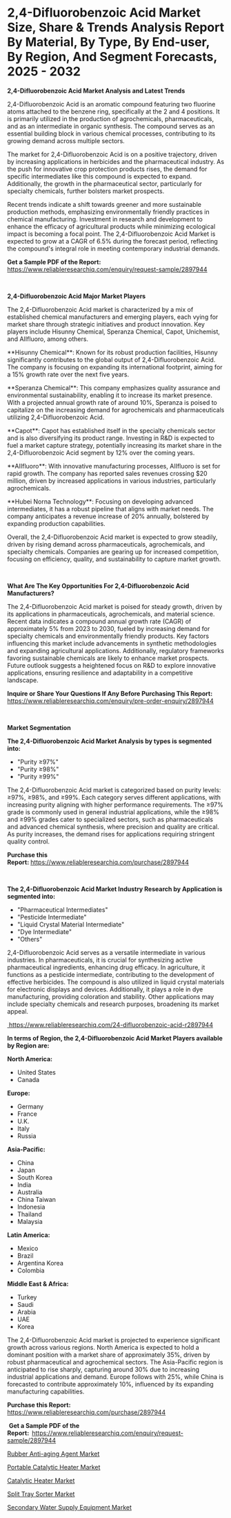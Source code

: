 <p><h1>2,4-Difluorobenzoic Acid Market Size, Share & Trends Analysis Report By Material, By Type, By End-user, By Region, And Segment Forecasts, 2025 - 2032</h1></p><p><strong>2,4-Difluorobenzoic Acid Market Analysis and Latest Trends</strong></p>
<p><p>2,4-Difluorobenzoic Acid is an aromatic compound featuring two fluorine atoms attached to the benzene ring, specifically at the 2 and 4 positions. It is primarily utilized in the production of agrochemicals, pharmaceuticals, and as an intermediate in organic synthesis. The compound serves as an essential building block in various chemical processes, contributing to its growing demand across multiple sectors.</p><p>The market for 2,4-Difluorobenzoic Acid is on a positive trajectory, driven by increasing applications in herbicides and the pharmaceutical industry. As the push for innovative crop protection products rises, the demand for specific intermediates like this compound is expected to expand. Additionally, the growth in the pharmaceutical sector, particularly for specialty chemicals, further bolsters market prospects.</p><p>Recent trends indicate a shift towards greener and more sustainable production methods, emphasizing environmentally friendly practices in chemical manufacturing. Investment in research and development to enhance the efficacy of agricultural products while minimizing ecological impact is becoming a focal point. The 2,4-Difluorobenzoic Acid Market is expected to grow at a CAGR of 6.5% during the forecast period, reflecting the compound's integral role in meeting contemporary industrial demands.</p></p>
<p><strong>Get a Sample PDF of the Report:&nbsp;</strong> <a href="https://www.reliableresearchiq.com/enquiry/request-sample/2897944?utm_campaign=1144&utm_medium=2&utm_source=Github&utm_content=ia&utm_term=15032025&utm_id=24-difluorobenzoic-acid">https://www.reliableresearchiq.com/enquiry/request-sample/2897944</a></p>
<p>&nbsp;</p>
<p><strong>2,4-Difluorobenzoic Acid Major Market Players</strong></p>
<p><p>The 2,4-Difluorobenzoic Acid market is characterized by a mix of established chemical manufacturers and emerging players, each vying for market share through strategic initiatives and product innovation. Key players include Hisunny Chemical, Speranza Chemical, Capot, Unichemist, and AIIfluoro, among others.</p><p>**Hisunny Chemical**: Known for its robust production facilities, Hisunny significantly contributes to the global output of 2,4-Difluorobenzoic Acid. The company is focusing on expanding its international footprint, aiming for a 15% growth rate over the next five years. </p><p>**Speranza Chemical**: This company emphasizes quality assurance and environmental sustainability, enabling it to increase its market presence. With a projected annual growth rate of around 10%, Speranza is poised to capitalize on the increasing demand for agrochemicals and pharmaceuticals utilizing 2,4-Difluorobenzoic Acid.</p><p>**Capot**: Capot has established itself in the specialty chemicals sector and is also diversifying its product range. Investing in R&D is expected to fuel a market capture strategy, potentially increasing its market share in the 2,4-Difluorobenzoic Acid segment by 12% over the coming years.</p><p>**AIIfluoro**: With innovative manufacturing processes, AIIfluoro is set for rapid growth. The company has reported sales revenues crossing $20 million, driven by increased applications in various industries, particularly agrochemicals.</p><p>**Hubei Norna Technology**: Focusing on developing advanced intermediates, it has a robust pipeline that aligns with market needs. The company anticipates a revenue increase of 20% annually, bolstered by expanding production capabilities.</p><p>Overall, the 2,4-Difluorobenzoic Acid market is expected to grow steadily, driven by rising demand across pharmaceuticals, agrochemicals, and specialty chemicals. Companies are gearing up for increased competition, focusing on efficiency, quality, and sustainability to capture market growth.</p></p>
<p>&nbsp;</p>
<p><strong>What Are The Key Opportunities For 2,4-Difluorobenzoic Acid Manufacturers?</strong></p>
<p><p>The 2,4-Difluorobenzoic Acid market is poised for steady growth, driven by its applications in pharmaceuticals, agrochemicals, and material science. Recent data indicates a compound annual growth rate (CAGR) of approximately 5% from 2023 to 2030, fueled by increasing demand for specialty chemicals and environmentally friendly products. Key factors influencing this market include advancements in synthetic methodologies and expanding agricultural applications. Additionally, regulatory frameworks favoring sustainable chemicals are likely to enhance market prospects. Future outlook suggests a heightened focus on R&D to explore innovative applications, ensuring resilience and adaptability in a competitive landscape.</p></p>
<p><strong>Inquire or Share Your Questions If Any Before Purchasing This Report:</strong> <a href="https://www.reliableresearchiq.com/enquiry/pre-order-enquiry/2897944?utm_campaign=1144&utm_medium=2&utm_source=Github&utm_content=ia&utm_term=15032025&utm_id=24-difluorobenzoic-acid">https://www.reliableresearchiq.com/enquiry/pre-order-enquiry/2897944</a></p>
<p>&nbsp;</p>
<p><strong>Market Segmentation</strong></p>
<p><strong>The 2,4-Difluorobenzoic Acid Market Analysis by types is segmented into:</strong></p>
<p><ul><li>"Purity ≥97%"</li><li>"Purity ≥98%"</li><li>"Purity ≥99%"</li></ul></p>
<p><p>The 2,4-Difluorobenzoic Acid market is categorized based on purity levels: ≥97%, ≥98%, and ≥99%. Each category serves different applications, with increasing purity aligning with higher performance requirements. The ≥97% grade is commonly used in general industrial applications, while the ≥98% and ≥99% grades cater to specialized sectors, such as pharmaceuticals and advanced chemical synthesis, where precision and quality are critical. As purity increases, the demand rises for applications requiring stringent quality control.</p></p>
<p><strong>Purchase this Report:&nbsp;</strong><a href="https://www.reliableresearchiq.com/purchase/2897944?utm_campaign=1144&utm_medium=2&utm_source=Github&utm_content=ia&utm_term=15032025&utm_id=24-difluorobenzoic-acid">https://www.reliableresearchiq.com/purchase/2897944</a></p>
<p>&nbsp;</p>
<p><strong>The 2,4-Difluorobenzoic Acid Market Industry Research by Application is segmented into:</strong></p>
<p><ul><li>"Pharmaceutical Intermediates"</li><li>"Pesticide Intermediate"</li><li>"Liquid Crystal Material Intermediate"</li><li>"Dye Intermediate"</li><li>"Others"</li></ul></p>
<p><p>2,4-Difluorobenzoic Acid serves as a versatile intermediate in various industries. In pharmaceuticals, it is crucial for synthesizing active pharmaceutical ingredients, enhancing drug efficacy. In agriculture, it functions as a pesticide intermediate, contributing to the development of effective herbicides. The compound is also utilized in liquid crystal materials for electronic displays and devices. Additionally, it plays a role in dye manufacturing, providing coloration and stability. Other applications may include specialty chemicals and research purposes, broadening its market appeal.</p></p>
<p><a href="https://www.reliableresearchiq.com/24-difluorobenzoic-acid-r2897944?utm_campaign=1144&utm_medium=2&utm_source=Github&utm_content=ia&utm_term=15032025&utm_id=24-difluorobenzoic-acid">&nbsp;https://www.reliableresearchiq.com/24-difluorobenzoic-acid-r2897944</a></p>
<p><strong>In terms of Region, the 2,4-Difluorobenzoic Acid Market Players available by Region are:</strong></p>
<p>
    <p> <strong> North America: </strong>
        <ul>
            <li>United States</li>
            <li>Canada</li>
        </ul>
        </p> 
    <p> <strong> Europe: </strong>
        <ul>
            <li>Germany</li>
            <li>France</li>
            <li>U.K.</li>
            <li>Italy</li>
            <li>Russia</li>
        </ul>
        </p> 
    <p> <strong> Asia-Pacific: </strong>
        <ul>
            <li>China</li>
            <li>Japan</li>
            <li>South Korea</li>
            <li>India</li>
            <li>Australia</li>
            <li>China Taiwan</li>
            <li>Indonesia</li>
            <li>Thailand</li>
            <li>Malaysia</li>
        </ul>
        </p> 
    <p> <strong> Latin America: </strong>
        <ul>
            <li>Mexico</li>
            <li>Brazil</li>
            <li>Argentina Korea</li>
            <li>Colombia</li>
        </ul>
        </p> 
    <p> <strong> Middle East & Africa: </strong>
        <ul>
            <li>Turkey</li>
            <li>Saudi</li>
            <li>Arabia</li>
            <li>UAE</li>
            <li>Korea</li>
        </ul>
    </p>
    </p>
<p><p>The 2,4-Difluorobenzoic Acid market is projected to experience significant growth across various regions. North America is expected to hold a dominant position with a market share of approximately 35%, driven by robust pharmaceutical and agrochemical sectors. The Asia-Pacific region is anticipated to rise sharply, capturing around 30% due to increasing industrial applications and demand. Europe follows with 25%, while China is forecasted to contribute approximately 10%, influenced by its expanding manufacturing capabilities.</p></p>
<p><strong>Purchase this Report: </strong><a href="https://www.reliableresearchiq.com/purchase/2897944?utm_campaign=1144&utm_medium=2&utm_source=Github&utm_content=ia&utm_term=15032025&utm_id=24-difluorobenzoic-acid">https://www.reliableresearchiq.com/purchase/2897944</a></p>
<p>&nbsp;<strong>Get a Sample PDF of the Report:&nbsp;&nbsp;</strong><a href="https://www.reliableresearchiq.com/enquiry/request-sample/2897944?utm_campaign=1144&utm_medium=2&utm_source=Github&utm_content=ia&utm_term=15032025&utm_id=24-difluorobenzoic-acid">https://www.reliableresearchiq.com/enquiry/request-sample/2897944</a></p>
<p><strong></strong></p>
<p><p><a href="https://github.com/khifzaba/Market-Research-Report-List-1/blob/main/rubber-anti-aging-agent-market.md?utm_campaign=1144&utm_medium=2&utm_source=Github&utm_content=ia&utm_term=15032025&utm_id=24-difluorobenzoic-acid">Rubber Anti-aging Agent Market</a></p><p><a href="https://github.com/dekamrapinq1/Market-Research-Report-List-1/blob/main/portable-catalytic-heater-market.md?utm_campaign=1144&utm_medium=2&utm_source=Github&utm_content=ia&utm_term=15032025&utm_id=24-difluorobenzoic-acid">Portable Catalytic Heater Market</a></p><p><a href="https://github.com/spineamosa0e/Market-Research-Report-List-1/blob/main/catalytic-heater-market.md?utm_campaign=1144&utm_medium=2&utm_source=Github&utm_content=ia&utm_term=15032025&utm_id=24-difluorobenzoic-acid">Catalytic Heater Market</a></p><p><a href="https://github.com/welfmimon/Market-Research-Report-List-1/blob/main/split-tray-sorter-market.md?utm_campaign=1144&utm_medium=2&utm_source=Github&utm_content=ia&utm_term=15032025&utm_id=24-difluorobenzoic-acid">Split Tray Sorter Market</a></p><p><a href="https://github.com/dumanelina6v/Market-Research-Report-List-1/blob/main/secondary-water-supply-equipment-market.md?utm_campaign=1144&utm_medium=2&utm_source=Github&utm_content=ia&utm_term=15032025&utm_id=24-difluorobenzoic-acid">Secondary Water Supply Equipment Market</a></p></p>